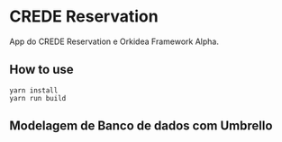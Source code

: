 # CREDE Reservation

App do CREDE Reservation e Orkidea Framework Alpha.



## How to use

```
yarn install
yarn run build
```

## Modelagem de Banco de dados com Umbrello